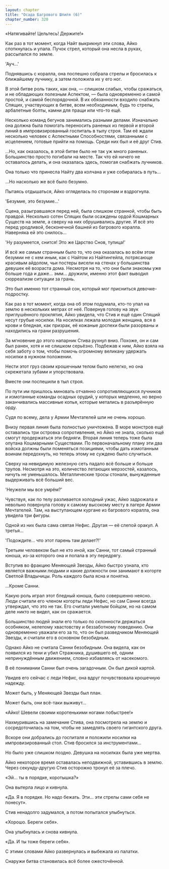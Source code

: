 ```yaml
---
layout: chapter
title: "Осада Багрового Шпиля (6)"
chapter_number: 320
---
```


«Натягивайте! Цельтесь! Держите!»

Как раз в тот момент, когда Найт выкрикнул эти слова, Айко споткнулась и упала. Пучок стрел, который она несла в руках, рассыпался по земле.

'Ауч...'

Поднявшись с коралла, она поспешно собрала стрелы и бросилась к ближайшему лучнику, а затем положила их у его ног.

В этой битве роль таких, как она, — слишком слабых, чтобы сражаться, и не обладающих полезным Аспектом, — была одновременно и самой простой, и самой беспорядочной. В их обязанности входило снабжать Спящих, участвующих в битве, всем необходимым, будь то стрелы, арбалетные болты, камни для пращи или что-то ещё.

Несколько команд бегунов занимались разными делами. Изначально она должна была помогать переносить раненых из первой и второй линий в импровизированный госпиталь в тылу строя. Там её ждали несколько человек с Аспектными Способностями, связанными с исцелением, готовые прийти на помощь. Среди них был и её друг Стив.

...Но, как оказалось, в этой битве было не так уж много раненых. Большинство просто погибали на месте. Так что ей ничего не оставалось делать, и она оказалась здесь, помогая снабжать лучников.

Она только что принесла Найту два колчана и уже собиралась в путь...

…Но насколько же всё было безумно.

Пытаясь отдышаться, Айко огляделась по сторонам и вздрогнула.

'Безумие, это безумие...'

Сцена, разыгравшаяся перед ней, была слишком странной, чтобы быть правдой. Несколько сотен Спящих были осаждены ордой Кошмарных Существ на земле, а сверху на них обрушивались другие. И всё это перед уродливой, бесконечной башней из багрового коралла. Наверняка ей это снилось...

'Ну разумеется, снится! Это же Царство Снов, тупица!'

И всё же самым странным было то, что она оказалась во всём этом безумии не с кем иным, как с Найтом из Найтингейла, потрясающе красивым айдолом, чьи постеры висели на стенах у большинства девушек её возраста дома. Несмотря на то, что они были знакомы уже больше года и даже... эмм... дружили, именно этот факт выводил сюрреализм ситуации за грань.

Это был именно тот странный сон, который мог присниться девочке-подростку.

Как раз в тот момент, когда она об этом подумала, кто-то упал на землю в нескольких метрах от неё. Повернув голову на звук приглушённого проклятия, Айко увидела, что Стив и ещё один Спящий несут грубые носилки. На носилках лежала молодая женщина, вся в крови и бледная, как призрак, её кожаные доспехи были разорваны и находились на грани разрушения.

За мгновение до этого напарник Стива рухнул вниз. Похоже, он и сам был ранен, хотя и не слишком серьёзно. Подбежав к ним, Айко взяла на себя заботу о том, чтобы помочь огромному великану удержать носилки в нужном положении.

Нести этот груз своим крошечным телом было нелегко, но она скрежетала зубами и упорствовала.

Вместе они поспешили в тыл строя.

По пути им пришлось миновать отчаянно сопротивляющихся лучников и измотанные команды осадных орудий, у которых медленно, но верно заканчивались массивные копья, которые метались в разъярённую орду.

Судя по всему, дела у Армии Мечтателей шли не очень хорошо.

Внизу первая линия была полностью уничтожена. В море монстров ещё оставались три островка сопротивления, но Айко не знала, сколько ещё смогут продержаться эти бедняги. Вторая линия теперь тоже была опутана Кошмарными Существами. По первоначальному плану эти два войска должны были поменяться позициями, чтобы дать измотанным воинам передохнуть, но теперь этому не суждено было случиться.

Сверху на невидимую железную сеть падало всё больше и больше трупов. Несмотря на это, количество летающих мерзостей, казалось, ничуть не уменьшалось. Металлические тросы стонали, вынужденные выдерживать всё больший вес.

'Неужели мы все умрём?'

Чувствуя, как по телу разливается холодный ужас, Айко задрожала и невольно повернула голову к самому высокому месту в лагере Армии Мечтателей. Там, на выступающем кургане из багрового коралла, она увидела три фигуры.

Одной из них была сама святая Нефис. Другая — её слепой оракул. А третья...

'Подождите... что этот парень там делает?!'

Третьим человеком был не кто иной, как Санни, тот самый странный юноша, из-за которого она и попала в эту передрягу.

Вступив во фракцию Меняющей Звезды, Айко быстро узнала, кто является важными людьми и какие должности они занимают в когорте Светлой Владычицы. Роль каждого была ясна и понятна.

...Кроме Санни.

Какую роль играл этот бледный юноша, было совершенно неясно. Люди считали его членом когорты леди Нефис, но сам Санни всегда утверждал, что это не так. Его считали умелым бойцом, но на самом деле никто не видел, как он сражается.

Большинство людей знали его только по склонности держаться особняком, нелепому хвастовству и беззаботному поведению. Они одновременно уважали его за то, что он был разведчиком Меняющей Звезды, и считали его в основном безобидным.

Однако Айко не считала Санни безобидным. Она видела, как он появился из тени и убил Стражника, душившего её, одним непринуждённым движением, словно избавляясь от насекомого.

В её понимании Санни был очень загадочным. Он был дикой картой.

Увидев его сейчас с леди Нефис, она вдруг почувствовала крошечную надежду.

Может быть, у Меняющей Звезды был план.

Может быть, они всё-таки выживут...

«Айко! Шевели своими коротенькими ногами побыстрее!»

Нахмурившись на замечание Стива, она посмотрела на землю и сосредоточилась на том, чтобы не замедлять своего гигантского друга.

Вскоре они добрались до госпиталя и положили носилки на импровизированный стол. Стив бросился за инструментами...

Но было уже слишком поздно. Девушка на носилках была уже мертва.

Айко некоторое время оставалась неподвижной, уставившись в землю. Через секунду-другую Стив осторожно тронул её за плечо.

«Эй... ты в порядке, коротышка?»

Она вытерла лицо и кивнула.

«Да. Я в порядке. Но надо бежать. Эти... эти стрелы сами себя не понесут».

Стив ненадолго задумался, а потом попытался улыбнуться.

«Хорошо. Береги себя».

Она улыбнулась и снова кивнула.

«Да. И ты тоже береги себя».

С этими словами Айко развернулась и выбежала из палатки.

Снаружи битва становилась всё более ожесточённой.